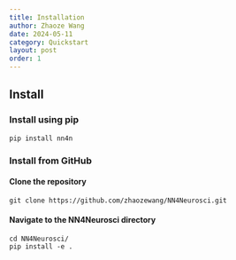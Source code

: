 ```yaml
---
title: Installation
author: Zhaoze Wang
date: 2024-05-11
category: Quickstart
layout: post
order: 1
---
```


## Install
### Install using pip
```
pip install nn4n
```

### Install from GitHub
#### Clone the repository
```
git clone https://github.com/zhaozewang/NN4Neurosci.git
```
#### Navigate to the NN4Neurosci directory
```
cd NN4Neurosci/
pip install -e .
```